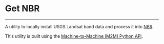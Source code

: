 # Get NBR

---


A utility to locally install USGS Landsat band data and process it into [NBR](https://www.usgs.gov/landsat-missions/landsat-normalized-burn-ratio).

This utility is built using the [Machine-to-Machine (M2M) Python API](https://github.com/Fergui/m2m-api/tree/main).
